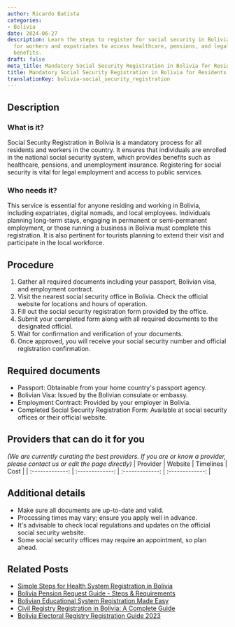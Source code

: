 ```yaml
---
author: Ricardo Batista
categories:
- Bolivia
date: 2024-06-27
description: Learn the steps to register for social security in Bolivia. Essential
  for workers and expatriates to access healthcare, pensions, and legal employment
  benefits.
draft: false
meta_title: Mandatory Social Security Registration in Bolivia for Residents
title: Mandatory Social Security Registration in Bolivia for Residents
translationKey: bolivia-social_security_registration
---
```



## Description
### What is it?
Social Security Registration in Bolivia is a mandatory process for all residents and workers in the country. It ensures that individuals are enrolled in the national social security system, which provides benefits such as healthcare, pensions, and unemployment insurance. Registering for social security is vital for legal employment and access to public services.

### Who needs it?
This service is essential for anyone residing and working in Bolivia, including expatriates, digital nomads, and local employees. Individuals planning long-term stays, engaging in permanent or semi-permanent employment, or those running a business in Bolivia must complete this registration. It is also pertinent for tourists planning to extend their visit and participate in the local workforce.

## Procedure

1. Gather all required documents including your passport, Bolivian visa, and employment contract.
2. Visit the nearest social security office in Bolivia. Check the official website for locations and hours of operation.
3. Fill out the social security registration form provided by the office.
4. Submit your completed form along with all required documents to the designated official.
5. Wait for confirmation and verification of your documents.
6. Once approved, you will receive your social security number and official registration confirmation.


## Required documents

- Passport: Obtainable from your home country's passport agency.
- Bolivian Visa: Issued by the Bolivian consulate or embassy.
- Employment Contract: Provided by your employer in Bolivia.
- Completed Social Security Registration Form: Available at social security offices or their official website.


## Providers that can do it for you
_(We are currently curating the best providers. If you are or know a provider, please contact us or edit the page directly)_
| Provider        |     Website     |     Timelines    |       Cost      |
| :-------------: | :-------------: |  :-------------: | :-------------: |

## Additional details

- Make sure all documents are up-to-date and valid.
- Processing times may vary; ensure you apply well in advance.
- It's advisable to check local regulations and updates on the official social security website.
- Some social security offices may require an appointment, so plan ahead.




## Related Posts

- [Simple Steps for Health System Registration in Bolivia](https://tramitit.com/guides/bolivia/health_system_registration/)
- [Bolivia Pension Request Guide - Steps & Requirements](https://tramitit.com/guides/bolivia/pension_request/)
- [Bolivian Educational System Registration Made Easy](https://tramitit.com/guides/bolivia/educational_system_registration/)
- [Civil Registry Registration in Bolivia: A Complete Guide](https://tramitit.com/guides/bolivia/civil_registry_registration/)
- [Bolivia Electoral Registry Registration Guide 2023](https://tramitit.com/guides/bolivia/electoral_registry_registration/)